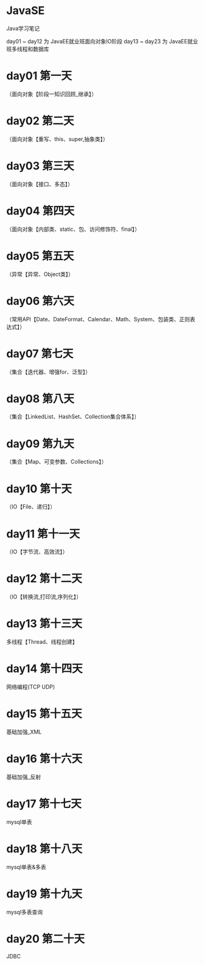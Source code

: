 # JavaSE

Java学习笔记

day01 ~ day12 为 JavaEE就业班面向对象IO阶段
day13 ~ day23 为 JavaEE就业班多线程和数据库

# day01 第一天

（面向对象【阶段一知识回顾_继承】）

# day02 第二天

（面向对象【重写、this、super,抽象类】）

# day03 第三天

（面向对象【接口、多态】）

# day04 第四天

（面向对象【内部类、static、包、访问修饰符、final】）

# day05 第五天

（异常【异常、Object类】）

# day06 第六天

（常用API【Date、DateFormat、Calendar、Math、System、包装类、正则表达式】）

# day07 第七天

（集合【迭代器、增强for、泛型】）

# day08 第八天

（集合【LinkedList、HashSet、Collection集合体系】）

# day09 第九天

（集合【Map、可变参数、Collections】）

# day10 第十天

（IO【File、递归】）

# day11 第十一天

（IO【字节流、高效流】）

# day12 第十二天

（IO【转换流,打印流,序列化】）

# day13 第十三天

多线程【Thread、线程创建】

# day14 第十四天

网络编程(TCP UDP)

# day15 第十五天

基础加强_XML

# day16 第十六天

基础加强_反射

# day17 第十七天

mysql单表

# day18 第十八天

mysql单表&多表

# day19 第十九天

mysql多表查询

# day20 第二十天

JDBC
